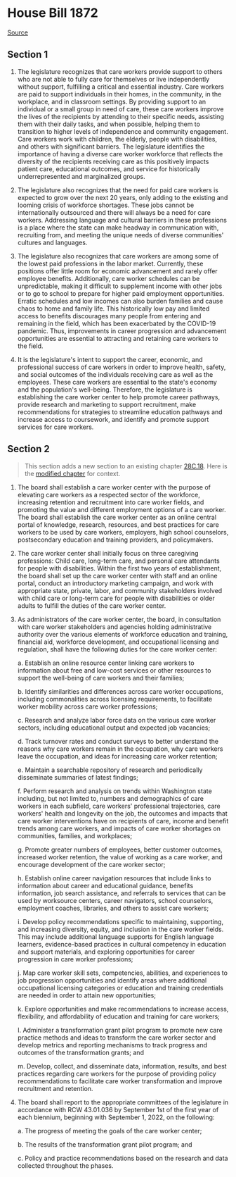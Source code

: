 # House Bill 1872

[Source](http://lawfilesext.leg.wa.gov/biennium/2021-22/Xml/Bills/House%20Bills/1872.xml)
## Section 1
1. The legislature recognizes that care workers provide support to others who are not able to fully care for themselves or live independently without support, fulfilling a critical and essential industry. Care workers are paid to support individuals in their homes, in the community, in the workplace, and in classroom settings. By providing support to an individual or a small group in need of care, these care workers improve the lives of the recipients by attending to their specific needs, assisting them with their daily tasks, and when possible, helping them to transition to higher levels of independence and community engagement. Care workers work with children, the elderly, people with disabilities, and others with significant barriers. The legislature identifies the importance of having a diverse care worker workforce that reflects the diversity of the recipients receiving care as this positively impacts patient care, educational outcomes, and service for historically underrepresented and marginalized groups.

2. The legislature also recognizes that the need for paid care workers is expected to grow over the next 20 years, only adding to the existing and looming crisis of workforce shortages. These jobs cannot be internationally outsourced and there will always be a need for care workers. Addressing language and cultural barriers in these professions is a place where the state can make headway in communication with, recruiting from, and meeting the unique needs of diverse communities' cultures and languages.

3. The legislature also recognizes that care workers are among some of the lowest paid professions in the labor market. Currently, these positions offer little room for economic advancement and rarely offer employee benefits. Additionally, care worker schedules can be unpredictable, making it difficult to supplement income with other jobs or to go to school to prepare for higher paid employment opportunities. Erratic schedules and low incomes can also burden families and cause chaos to home and family life. This historically low pay and limited access to benefits discourages many people from entering and remaining in the field, which has been exacerbated by the COVID-19 pandemic. Thus, improvements in career progression and advancement opportunities are essential to attracting and retaining care workers to the field.

4. It is the legislature's intent to support the career, economic, and professional success of care workers in order to improve health, safety, and social outcomes of the individuals receiving care as well as the employees. These care workers are essential to the state's economy and the population's well-being. Therefore, the legislature is establishing the care worker center to help promote career pathways, provide research and marketing to support recruitment, make recommendations for strategies to streamline education pathways and increase access to coursework, and identify and promote support services for care workers.


## Section 2
> This section adds a new section to an existing chapter [28C.18](/rcw/28C_vocational_education/28C.18_workforce_training_and_education.md). Here is the [modified chapter](rcw/28C_vocational_education/28C.18_workforce_training_and_education.md) for context.

1. The board shall establish a care worker center with the purpose of elevating care workers as a respected sector of the workforce, increasing retention and recruitment into care worker fields, and promoting the value and different employment options of a care worker. The board shall establish the care worker center as an online central portal of knowledge, research, resources, and best practices for care workers to be used by care workers, employers, high school counselors, postsecondary education and training providers, and policymakers.

2. The care worker center shall initially focus on three caregiving professions: Child care, long-term care, and personal care attendants for people with disabilities. Within the first two years of establishment, the board shall set up the care worker center with staff and an online portal, conduct an introductory marketing campaign, and work with appropriate state, private, labor, and community stakeholders involved with child care or long-term care for people with disabilities or older adults to fulfill the duties of the care worker center.

3. As administrators of the care worker center, the board, in consultation with care worker stakeholders and agencies holding administrative authority over the various elements of workforce education and training, financial aid, workforce development, and occupational licensing and regulation, shall have the following duties for the care worker center:

    a. Establish an online resource center linking care workers to information about free and low-cost services or other resources to support the well-being of care workers and their families;

    b. Identify similarities and differences across care worker occupations, including commonalities across licensing requirements, to facilitate worker mobility across care worker professions;

    c. Research and analyze labor force data on the various care worker sectors, including educational output and expected job vacancies;

    d. Track turnover rates and conduct surveys to better understand the reasons why care workers remain in the occupation, why care workers leave the occupation, and ideas for increasing care worker retention;

    e. Maintain a searchable repository of research and periodically disseminate summaries of latest findings;

    f. Perform research and analysis on trends within Washington state including, but not limited to, numbers and demographics of care workers in each subfield, care workers' professional trajectories, care workers' health and longevity on the job, the outcomes and impacts that care worker interventions have on recipients of care, income and benefit trends among care workers, and impacts of care worker shortages on communities, families, and workplaces;

    g. Promote greater numbers of employees, better customer outcomes, increased worker retention, the value of working as a care worker, and encourage development of the care worker sector;

    h. Establish online career navigation resources that include links to information about career and educational guidance, benefits information, job search assistance, and referrals to services that can be used by worksource centers, career navigators, school counselors, employment coaches, libraries, and others to assist care workers;

    i. Develop policy recommendations specific to maintaining, supporting, and increasing diversity, equity, and inclusion in the care worker fields. This may include additional language supports for English language learners, evidence-based practices in cultural competency in education and support materials, and exploring opportunities for career progression in care worker professions;

    j. Map care worker skill sets, competencies, abilities, and experiences to job progression opportunities and identify areas where additional occupational licensing categories or education and training credentials are needed in order to attain new opportunities;

    k. Explore opportunities and make recommendations to increase access, flexibility, and affordability of education and training for care workers;

    l. Administer a transformation grant pilot program to promote new care practice methods and ideas to transform the care worker sector and develop metrics and reporting mechanisms to track progress and outcomes of the transformation grants; and

    m. Develop, collect, and disseminate data, information, results, and best practices regarding care workers for the purpose of providing policy recommendations to facilitate care worker transformation and improve recruitment and retention.

4. The board shall report to the appropriate committees of the legislature in accordance with RCW 43.01.036 by September 1st of the first year of each biennium, beginning with September 1, 2022, on the following:

    a. The progress of meeting the goals of the care worker center;

    b. The results of the transformation grant pilot program; and

    c. Policy and practice recommendations based on the research and data collected throughout the phases.


